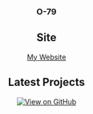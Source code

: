 <div align=center>

<br/>

### O-79

## Site

[My Website](https://o-79.github.io/)

## Latest Projects

[![View on GitHub](https://img.shields.io/badge/Arena-ffff00&logo=github)](https://github.com/O-79/Arena)
